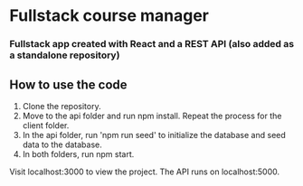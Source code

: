 # Fullstack course manager

### Fullstack app created with React and a REST API (also added as a standalone repository)

## How to use the code
1. Clone the repository.
2. Move to the api folder and run npm install. Repeat the process for the client folder.
3. In the api folder, run 'npm run seed' to initialize the database and seed data to the database.
4. In both folders, run npm start.

Visit localhost:3000 to view the project. The API runs on localhost:5000.
